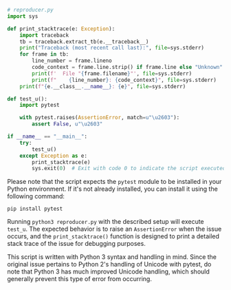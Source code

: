```python
# reproducer.py
import sys

def print_stacktrace(e: Exception):
    import traceback
    tb = traceback.extract_tb(e.__traceback__)
    print("Traceback (most recent call last):", file=sys.stderr)
    for frame in tb:
        line_number = frame.lineno
        code_context = frame.line.strip() if frame.line else "Unknown"
        print(f'  File "{frame.filename}"', file=sys.stderr)
        print(f"    {line_number}: {code_context}", file=sys.stderr)
    print(f"{e.__class__.__name__}: {e}", file=sys.stderr)

def test_u():
    import pytest

    with pytest.raises(AssertionError, match=u"\u2603"):
        assert False, u"\u2603"

if __name__ == "__main__":
    try:
        test_u()
    except Exception as e:
        print_stacktrace(e)
        sys.exit(0)  # Exit with code 0 to indicate the script executed fully
```

Please note that the script expects the `pytest` module to be installed in your Python environment. If it's not already installed, you can install it using the following command:

```shell
pip install pytest
```

Running `python3 reproducer.py` with the described setup will execute `test_u`. The expected behavior is to raise an `AssertionError` when the issue occurs, and the `print_stacktrace()` function is designed to print a detailed stack trace of the issue for debugging purposes. 

This script is written with Python 3 syntax and handling in mind. Since the original issue pertains to Python 2's handling of Unicode with pytest, do note that Python 3 has much improved Unicode handling, which should generally prevent this type of error from occurring.
